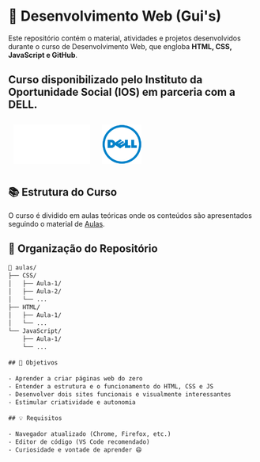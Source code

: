 # 🚀 Desenvolvimento Web (Gui's)

Este repositório contém o material, atividades e projetos desenvolvidos durante o curso de Desenvolvimento Web, que engloba **HTML, CSS, JavaScript e GitHub**.

## Curso disponibilizado pelo Instituto da Oportunidade Social (IOS) em parceria com a DELL.

[<img src="./resources/logo_ios.png" height="80" style="margin: 10px;">](https://ios.org.br/)
[<img src="./resources/logo_dell.png" height="80" style="margin: 10px;">](https://www.dell.com/pt-br/lp/dt/who-we-are)

## 📚 Estrutura do Curso

O curso é dividido em aulas teóricas onde os conteúdos são apresentados seguindo o material de [Aulas](./aulas).

## 📁 Organização do Repositório

```
📁 aulas/
├── CSS/
│   ├── Aula-1/
│   ├── Aula-2/
│   └── ...
├── HTML/
│   ├── Aula-1/
│   └── ...
└── JavaScript/
    ├── Aula-1/
    └── ... 

## 🎯 Objetivos

- Aprender a criar páginas web do zero
- Entender a estrutura e o funcionamento do HTML, CSS e JS
- Desenvolver dois sites funcionais e visualmente interessantes
- Estimular criatividade e autonomia

## 💡 Requisitos

- Navegador atualizado (Chrome, Firefox, etc.)
- Editor de código (VS Code recomendado)
- Curiosidade e vontade de aprender 😄

